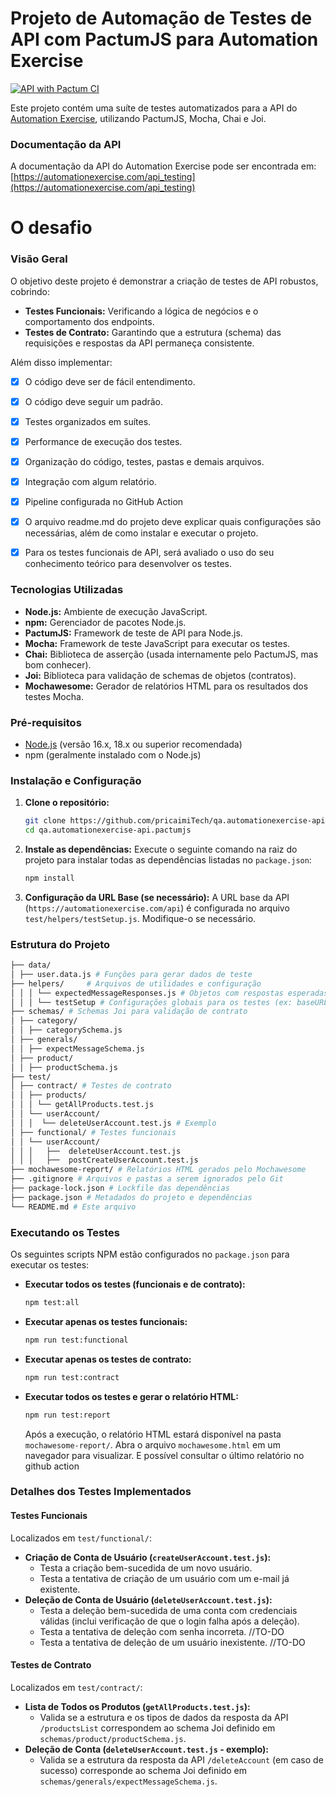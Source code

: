 # Projeto de Automação de Testes de API com PactumJS para Automation Exercise
[![API with Pactum CI](https://github.com/pricaimiTech/qa.automationexercise-api.pactumjs/actions/workflows/ci.yml/badge.svg)](https://github.com/pricaimiTech/qa.automationexercise-api.pactumjs/actions/workflows/ci.yml)

Este projeto contém uma suíte de testes automatizados para a API do [Automation Exercise](https://automationexercise.com/api_testing), utilizando PactumJS, Mocha, Chai e Joi.

### Documentação da API

A documentação da API do Automation Exercise pode ser encontrada em:
[https://automationexercise.com/api_testing](https://automationexercise.com/api_testing)

# O desafio

### Visão Geral

O objetivo deste projeto é demonstrar a criação de testes de API robustos, cobrindo:

*   **Testes Funcionais:** Verificando a lógica de negócios e o comportamento dos endpoints.
*   **Testes de Contrato:** Garantindo que a estrutura (schema) das requisições e respostas da API permaneça consistente.

Além disso implementar: 

- [x] O código deve ser de fácil entendimento.
- [x] O código deve seguir um padrão.
- [x] Testes organizados em suítes.
- [x] Performance de execução dos testes.
- [x] Organização do código, testes, pastas e demais arquivos.
- [x] Integração com algum relatório.
- [x] Pipeline configurada no GitHub Action
- [x] O arquivo readme.md do projeto deve explicar quais configurações são necessárias, além de como instalar e executar o projeto.
- [x] Para os testes funcionais de API, será avaliado o uso do seu conhecimento teórico para desenvolver os testes.




### Tecnologias Utilizadas

*   **Node.js:** Ambiente de execução JavaScript.
*   **npm:** Gerenciador de pacotes Node.js.
*   **PactumJS:** Framework de teste de API para Node.js.
*   **Mocha:** Framework de teste JavaScript para executar os testes.
*   **Chai:** Biblioteca de asserção (usada internamente pelo PactumJS, mas bom conhecer).
*   **Joi:** Biblioteca para validação de schemas de objetos (contratos).
*   **Mochawesome:** Gerador de relatórios HTML para os resultados dos testes Mocha.

### Pré-requisitos

*   [Node.js](https://nodejs.org/) (versão 16.x, 18.x ou superior recomendada)
*   npm (geralmente instalado com o Node.js)

### Instalação e Configuração

1.  **Clone o repositório:**
    ```bash
    git clone https://github.com/pricaimiTech/qa.automationexercise-api.pactumjs.git
    cd qa.automationexercise-api.pactumjs
    ```

2.  **Instale as dependências:**
    Execute o seguinte comando na raiz do projeto para instalar todas as dependências listadas no `package.json`:
    ```bash
    npm install
    ```

3.  **Configuração da URL Base (se necessário):**
    A URL base da API (`https://automationexercise.com/api`) é configurada no arquivo `test/helpers/testSetup.js`. Modifique-o se necessário.

### Estrutura do Projeto
```bash
├── data/
│ ├── user.data.js # Funções para gerar dados de teste 
├── helpers/     # Arquivos de utilidades e configuração 
│ │ │ └── expectedMessageResponses.js # Objetos com respostas esperadas 
│ │ │ └── testSetup # Configurações globais para os testes (ex: baseURL) 
├── schemas/ # Schemas Joi para validação de contrato 
│ ├── category/ 
│ │ ├── categorySchema.js 
│ ├── generals/ 
│ │ ├── expectMessageSchema.js 
│ ├── product/ 
│ │ ├── productSchema.js 
├── test/ 
│ ├── contract/ # Testes de contrato 
│ │ ├── products/ 
│ │ │ └── getAllProducts.test.js 
│ │ └── userAccount/ 
│ │ │  └── deleteUserAccount.test.js # Exemplo 
│ ├── functional/ # Testes funcionais 
│ │ └── userAccount/ 
│ │ │   ├──  deleteUserAccount.test.js 
│ │ │   ├──  postCreateUserAccount.test.js 
├── mochawesome-report/ # Relatórios HTML gerados pelo Mochawesome 
├── .gitignore # Arquivos e pastas a serem ignorados pelo Git 
├── package-lock.json # Lockfile das dependências 
├── package.json # Metadados do projeto e dependências 
└── README.md # Este arquivo
```

### Executando os Testes

Os seguintes scripts NPM estão configurados no `package.json` para executar os testes:

*   **Executar todos os testes (funcionais e de contrato):**
    ```bash
    npm test:all
    ```

*   **Executar apenas os testes funcionais:**
    ```bash
    npm run test:functional
    ```

*   **Executar apenas os testes de contrato:**
    ```bash
    npm run test:contract
    ```

*   **Executar todos os testes e gerar o relatório HTML:**
    ```bash
    npm run test:report
    ```
    Após a execução, o relatório HTML estará disponível na pasta `mochawesome-report/`. Abra o arquivo `mochawesome.html` em um navegador para visualizar. E possível consultar o último relatório no github action

### Detalhes dos Testes Implementados

#### Testes Funcionais

Localizados em `test/functional/`:

*   **Criação de Conta de Usuário (`createUserAccount.test.js`):**
    *   Testa a criação bem-sucedida de um novo usuário.
    *   Testa a tentativa de criação de um usuário com um e-mail já existente.
*   **Deleção de Conta de Usuário (`deleteUserAccount.test.js`):**
    *   Testa a deleção bem-sucedida de uma conta com credenciais válidas (inclui verificação de que o login falha após a deleção).
    *   Testa a tentativa de deleção com senha incorreta. //TO-DO
    *   Testa a tentativa de deleção de um usuário inexistente. //TO-DO

#### Testes de Contrato

Localizados em `test/contract/`:

*   **Lista de Todos os Produtos (`getAllProducts.test.js`):**
    *   Valida se a estrutura e os tipos de dados da resposta da API `/productsList` correspondem ao schema Joi definido em `schemas/product/productSchema.js`.
*   **Deleção de Conta (`deleteUserAccount.test.js` - exemplo):**
    *   Valida se a estrutura da resposta da API `/deleteAccount` (em caso de sucesso) corresponde ao schema Joi definido em `schemas/generals/expectMessageSchema.js`.



